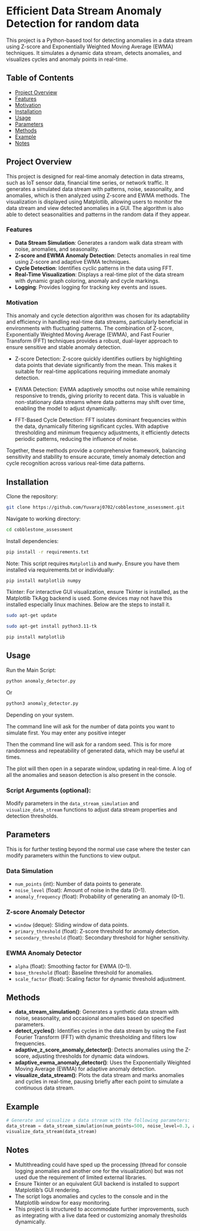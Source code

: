
# Efficient Data Stream Anomaly Detection for random data

This project is a Python-based tool for detecting anomalies in a data stream using Z-score and Exponentially Weighted Moving Average (EWMA) techniques. It simulates a dynamic data stream, detects anomalies, and visualizes cycles and anomaly points in real-time.

## Table of Contents
- [Project Overview](#project-overview)
- [Features](#features)
- [Motivation](#motivation)
- [Installation](#installation)
- [Usage](#usage)
- [Parameters](#parameters)
- [Methods](#methods)
- [Example](#example)
- [Notes](#notes)

## Project Overview
This project is designed for real-time anomaly detection in data streams, such as IoT sensor data, financial time series, or network traffic. It generates a simulated data stream with patterns, noise, seasonality, and anomalies, which is then analyzed using Z-score and EWMA methods. The visualization is displayed using Matplotlib, allowing users to monitor the data stream and view detected anomalies in a GUI. The algorithm is also able to detect seasonalities and patterns in the random data if they appear.

### Features
- **Data Stream Simulation**: Generates a random walk data stream with noise, anomalies, and seasonality.
- **Z-score and EWMA Anomaly Detection**: Detects anomalies in real time using Z-score and adaptive EWMA techniques.
- **Cycle Detection**: Identifies cyclic patterns in the data using FFT.
- **Real-Time Visualization**: Displays a real-time plot of the data stream with dynamic graph coloring, anomaly and cycle markings.
- **Logging**: Provides logging for tracking key events and issues.

### Motivation
This anomaly and cycle detection algorithm was chosen for its adaptability and efficiency in handling real-time data streams, particularly beneficial in environments with fluctuating patterns. The combination of Z-score, Exponentially Weighted Moving Average (EWMA), and Fast Fourier Transform (FFT) techniques provides a robust, dual-layer approach to ensure sensitive and stable anomaly detection.

- Z-score Detection: Z-score quickly identifies outliers by highlighting data points that deviate significantly from the mean. This makes it suitable for real-time applications requiring immediate anomaly detection.

- EWMA Detection: EWMA adaptively smooths out noise while remaining responsive to trends, giving priority to recent data. This is valuable in non-stationary data streams where data patterns may shift over time, enabling the model to adjust dynamically.

- FFT-Based Cycle Detection: FFT isolates dominant frequencies within the data, dynamically filtering significant cycles. With adaptive thresholding and minimum frequency adjustments, it efficiently detects periodic patterns, reducing the influence of noise.

Together, these methods provide a comprehensive framework, balancing sensitivity and stability to ensure accurate, timely anomaly detection and cycle recognition across various real-time data patterns.

## Installation
Clone the repository:

```bash
git clone https://github.com/Yuvaraj0702/cobblestone_assessment.git
```
Navigate to working directory:

```bash
cd cobblestone_assessment
```
Install dependencies:

```bash
pip install -r requirements.txt
```

Note: This script requires `Matplotlib` and `NumPy`. Ensure you have them installed via requirements.txt or individually:

```bash
pip install matplotlib numpy
```

Tkinter: For interactive GUI visualization, ensure Tkinter is installed, as the Matplotlib TkAgg backend is used. Some devices may not have this installed especially linux machines. Below are the steps to install it.

```bash
sudo apt-get update
```
```bash
sudo apt-get install python3.11-tk
```
```bash
pip install matplotlib 
```

## Usage
Run the Main Script:

```bash
python anomaly_detector.py
```
Or

```bash
python3 anomaly_detector.py
```
Depending on your system.

The command line will ask for the number of data points you want to simulate first. You may enter any positive integer

Then the command line will ask for a random seed. This is for more randomness and repeatability of generated data, which may be useful at times.

The plot will then open in a separate window, updating in real-time. A log of all the anomalies and season detection is also present in the console.

### Script Arguments (optional): 
Modify parameters in the `data_stream_simulation` and `visualize_data_stream` functions to adjust data stream properties and detection thresholds.

## Parameters
This is for further testing beyond the normal use case where the tester can modify  parameters within the functions to view output.
### Data Simulation
- `num_points` (int): Number of data points to generate.
- `noise_level` (float): Amount of noise in the data (0–1).
- `anomaly_frequency` (float): Probability of generating an anomaly (0–1).

### Z-score Anomaly Detector
- `window` (deque): Sliding window of data points.
- `primary_threshold` (float): Z-score threshold for anomaly detection.
- `secondary_threshold` (float): Secondary threshold for higher sensitivity.

### EWMA Anomaly Detector
- `alpha` (float): Smoothing factor for EWMA (0–1).
- `base_threshold` (float): Baseline threshold for anomalies.
- `scale_factor` (float): Scaling factor for dynamic threshold adjustment.

## Methods
- **data_stream_simulation()**: Generates a synthetic data stream with noise, seasonality, and occasional anomalies based on specified parameters.
- **detect_cycles()**: Identifies cycles in the data stream by using the Fast Fourier Transform (FFT) with dynamic thresholding and filters low frequencies.
- **adaptive_z_score_anomaly_detector()**: Detects anomalies using the Z-score, adjusting thresholds for dynamic data windows.
- **adaptive_ewma_anomaly_detector()**: Uses the Exponentially Weighted Moving Average (EWMA) for adaptive anomaly detection.
- **visualize_data_stream()**: Plots the data stream and marks anomalies and cycles in real-time, pausing briefly after each point to simulate a continuous data stream.

## Example
```python
# Generate and visualize a data stream with the following parameters:
data_stream = data_stream_simulation(num_points=500, noise_level=0.3, anomaly_frequency=0.05)
visualize_data_stream(data_stream)
```

## Notes
- Multithreading could have sped up the processing (thread for console logging anomalies and another one for the visualization) but was not used due the requirement of limited external libraries.
- Ensure Tkinter or an equivalent GUI backend is installed to support Matplotlib’s GUI rendering.
- The script logs anomalies and cycles to the console and in the Matplotlib window for easy monitoring.
- This project is structured to accommodate further improvements, such as integrating with a live data feed or customizing anomaly thresholds dynamically.

